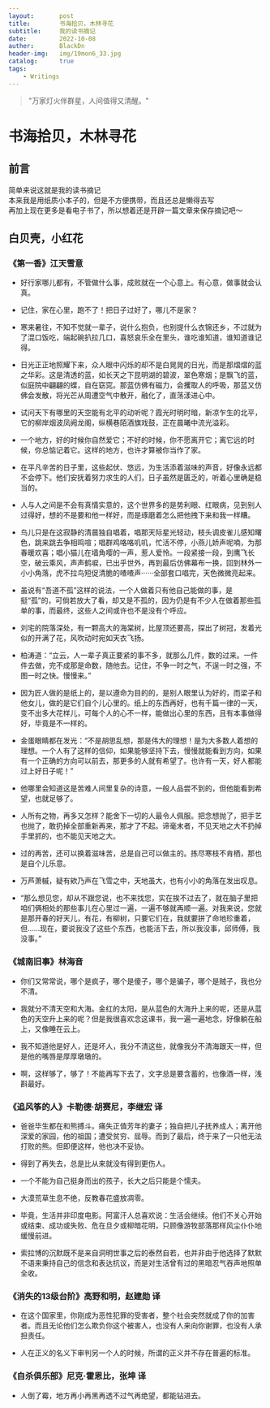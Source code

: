 ```yaml
---
layout:       post  
title:        书海拾贝，木林寻花  
subtitle:     我的读书摘记  
date:         2022-10-08  
auther:       BlackDn  
header-img:   img/19mon6_33.jpg  
catalog:      true  
tags:    
    - Writings  
---
```


> "万家灯火伴群星，人间值得又清醒。"

# 书海拾贝，木林寻花

## 前言

简单来说这就是我的读书摘记   
本来我是用纸质小本子的，但是不方便携带，而且还总是懒得去写  
再加上现在更多是看电子书了，所以想着还是开辟一篇文章来保存摘记吧～

## 白贝壳，小红花

### 《第一香》江天雪意

- 好行家哪儿都有，不管做什么事，成败就在一个心意上。有心意，做事就会认真。

- 记住，家在心里，跑不了！把日子过好了，哪儿不是家？

- 寒来暑往，不知不觉就一辈子，说什么抱负，也别提什么衣锦还乡，不过就为了混口饭吃，端起碗扒拉几口，喜怒哀乐全在里头，谁吃谁知道，谁知道谁记得。

- 日光正正地照耀下来，众人眼中闪烁的却不是白晃晃的日光，而是那熠熠的蓝之华彩。这是清透的蓝，如长天之下昆明湖的碧波，翠色寒烟；是飘飞的蓝，似庭院中翩翩的蝶，自在窈窕。那蓝仿佛有磁力，会攫取人的呼吸，那蓝又仿佛会发散，将光芒从周遭空气中散开，融化了，直荡漾进心中。

- 试问天下有哪里的天空能有北平的动听呢？霞光时明时暗，新凉乍生的北平，它的柳岸烟波凤阙龙阁，纵横巷陌酒旗戏鼓，正在晨曦中流光溢彩。

- 一个地方，好的时候你自然爱它；不好的时候，你不愿离开它；离它远的时候，你总惦记着它。这样的地方，也许才算被你当作了家。

- 在平凡辛苦的日子里，这些起伏、悠远，为生活添着滋味的声音，好像永远都不会停下。他们安抚着努力求生的人们，日子虽然是匮乏的，听着心里确是稳当的。

- 人与人之间是不会有真情实意的，这个世界多的是势利眼、红眼病，见到别人过得好，想的不是要和他一样好，而是琢磨着怎么把他拽下来和我一样糟。

- 鸟儿只是在这寂静的清晨独自唱着，唱那天际星光轻动，枝头调皮雀儿感知曙色，跳来跳去争相鸣喧；唱群鸡咯咯叽叽，忙活不停，小燕儿娇声呢喃，为那春暖欢喜；唱小猫儿在墙角嘤的一声，惹人爱怜。一段紧接一段，到鹰飞长空，破云乘风，声声鹤唳，已出乎世外，再到最后仿佛幕布一换，回到林外一小小角落，虎不拉鸟短促清脆的喳喳声······全部套口唱完，天色微微亮起来。
- 虽说有“吾道不孤”这样的说法，一个人做着只有他自己能做的事，是挺“孤”的，可倘若放大了看，却又是不孤的，因为仍是有不少人在做着那些孤单的事，而最终，这些人之间或许也不是没有个呼应。
- 刘宅的院落深处，有一颗高大的海棠树，比屋顶还要高，探出了树冠，发着光似的开满了花，风吹动时宛如天衣飞扬。
- 柏涛道：“立云，人一辈子真正要紧的事不多，就那么几件，数的过来。一件件去做，完不成那是命数，随他去。记住，不争一时之气，不逞一时之强，不图一时之快。慢慢来。”
- 因为匠人做的是纸上的，是以遵命为目的的，是别人眼里认为好的，而梁子和他女儿，做的是它们自个儿心里的。纸上的东西再好，也有千篇一律的一天，变不出多大花样儿，可每个人的心不一样，能做出心里的东西，且有本事做得好，毕竟是不一样的。
- 金蛋眼睛都在发光：“不是胡思乱想，那是伟大的理想！是为大多数人着想的理想。一个人有了这样的信仰，如果能够坚持下去，慢慢就能看到方向，如果有一个正确的方向可以前去，那更多的人就有希望了。也许有一天，好人都能过上好日子呢！”
- 他哪里会知道这是苦难人间里复杂的诗意，一般人品尝不到的，但他能看到希望，也就足够了。
- 人所有之物，再多又怎样？能舍下一切的人最令人佩服。把念想抛了，把手艺也抛了，敢扔掉全部重新再来，那才了不起。谛毫末者，不见天地之大不扔掉手里抓的，也不能见天地之大。
- 过的再苦，还可以换着滋味苦，总是自己可以做主的。拣尽寒枝不肯栖，那也是自个儿乐意。
- 万芦萧槭，疑有欸乃声在飞雪之中，天地虽大，也有小小的角落在发出叹息。
- “那么想见您，却从不跟您说，也不来找您，实在挨不过去了，就在脑子里把咱们俩相处的那些事儿在心里过一遍，一遍不够就再顺一遍。对我来说，您就是那开春的好天儿，有花，有柳树，只要它们在，我就要拼了命地珍重着，但......现在，要说我没了这些个东西，也能活下去，所以我没事，邱师傅，我没事。”

### 《城南旧事》林海音

- 你们又常常说，哪个是疯子，哪个是傻子，哪个是骗子，哪个是贼子，我也分不清。

- 我就分不清天空和大海。金红的太阳，是从蓝色的大海升上来的呢，还是从蓝色的天空升上来的呢？但是我很喜欢念这课书，我一遍一遍地念，好像躺在船上，又像睡在云上。

- 我不知道他是好人，还是坏人，我分不清这些，就像我分不清海跟天一样，但是他的嘴唇是厚厚墩墩的。

- 啊，这样够了，够了！不能再写下去了，文字总是要含蓄的，也像酒一样，浅斟最好。

### 《追风筝的人》卡勒德·胡赛尼，李继宏 译

- 爸爸毕生都在和熊搏斗。痛失正值芳年的妻子；独自把儿子抚养成人；离开他深爱的家园，他的祖国；遭受贫穷、屈辱。而到了最后，终于来了一只他无法打败的熊。但即便这样，他也决不妥协。

- 得到了再失去，总是比从来就没有得到更伤人。

- 一个不能为自己挺身而出的孩子，长大之后只能是个懦夫。

- 大漠荒草生息不绝，反教春花盛放凋零。

- 毕竟，生活并非印度电影。阿富汗人总喜欢说：生活会继续。他们不关心开始或结束、成功或失败、危在旦夕或柳暗花明，只顾像游牧部落那样风尘仆仆地缓慢前进。

- 索拉博的沉默既不是来自洞明世事之后的泰然自若，也并非由于他选择了默默不语来秉持自己的信念和表达抗议，而是对生活曾有过的黑暗忍气吞声地照单全收。

### 《消失的13级台阶》高野和明，赵建勋 译

- 在这个国家里，你刚成为恶性犯罪的受害者，整个社会突然就成了你的加害者。而且无论他们怎么欺负你这个被害人，也没有人来向你谢罪，也没有人承担责任。

- 人在正义的名义下审判另一个人的时候，所谓的正义并不存在普遍的标准。

### 《自杀俱乐部》尼克·霍恩比，张坤 译

- 人倒了霉，地方再小再黑再透不过气再绝望，都能钻进去。